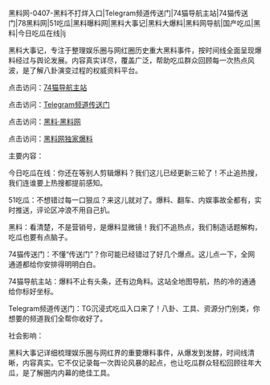 #
黑料网-0407-黑料不打烊入口|Telegram频道传送门|74猫导航主站|74猫传送门|78黑料网|51吃瓜|黑料曝料网|黑料大事记|黑料大爆料|黑料网导航|国产吃瓜|黑料|今日吃瓜在线|lj

黑料大事记，专注于整理娱乐圈与网红圈历史重大黑料事件，按时间线全面呈现爆料经过与舆论发展。内容真实详尽，覆盖广泛，帮助吃瓜群众回顾每一次热点风波，是了解八卦演变过程的权威资料平台。


点击访问：<a href="https://74mao.com/">74猫导航主站</a>

点击访问：<a href="https://74mao.com/">Telegram频道传送门</a>

点击访问：<a href="https://gbs-3wd.pages.dev/">黑料·黑料网</a>

点击访问：<a href="https://qfwfg.pages.dev/">黑料网独家爆料</a>


主要内容：

今日吃瓜在线：你还在等别人剪辑爆料？我们这儿已经更新三轮了！不止追热搜，我们连谁要上热搜都提前感知。

51吃瓜：不想错过每一口狠瓜？来这儿就对了。爆料、翻车、内娱事故全都有，实时推送，评论区冲浪不用自己扒。

黑料：看清楚，不是营销号，是爆料显微镜！我们不追热点，我们制造话题解构，吃瓜也要有点脑子。

74猫传送门：不懂“传送门”？你可能已经错过了好几个爆点。这儿点一下，全网通道都给你安排得明明白白。

74猫导航主站：爆料不止有头条，还有边角料。这站全地图导航，热的冷的通通给你标好坐标。

Telegram频道传送门：TG沉浸式吃瓜入口来了！八卦、工具、资源分门别类，你想要的频道我们全帮你收好了。


社会影响：

黑料大事记详细梳理娱乐圈与网红界的重要爆料事件，从爆发到发酵，时间线清晰，内容真实。它不仅记录每一次舆论风暴的起点，也让吃瓜群众轻松回顾往年大瓜，是了解圈内内幕的绝佳工具。

<span style="display:none;">[Canonical link](）</span>
